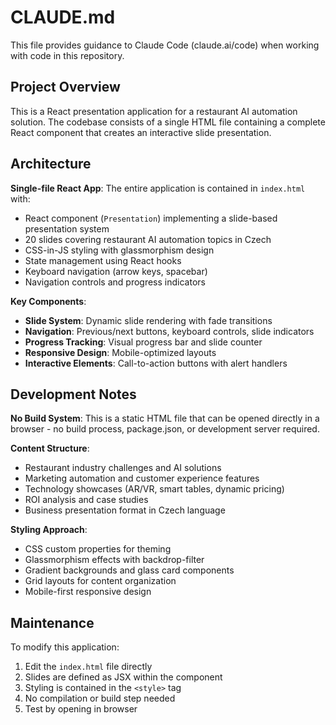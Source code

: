 # CLAUDE.md

This file provides guidance to Claude Code (claude.ai/code) when working with code in this repository.

## Project Overview

This is a React presentation application for a restaurant AI automation solution. The codebase consists of a single HTML file containing a complete React component that creates an interactive slide presentation.

## Architecture

**Single-file React App**: The entire application is contained in `index.html` with:
- React component (`Presentation`) implementing a slide-based presentation system
- 20 slides covering restaurant AI automation topics in Czech
- CSS-in-JS styling with glassmorphism design
- State management using React hooks
- Keyboard navigation (arrow keys, spacebar)
- Navigation controls and progress indicators

**Key Components**:
- **Slide System**: Dynamic slide rendering with fade transitions
- **Navigation**: Previous/next buttons, keyboard controls, slide indicators
- **Progress Tracking**: Visual progress bar and slide counter
- **Responsive Design**: Mobile-optimized layouts
- **Interactive Elements**: Call-to-action buttons with alert handlers

## Development Notes

**No Build System**: This is a static HTML file that can be opened directly in a browser - no build process, package.json, or development server required.

**Content Structure**: 
- Restaurant industry challenges and AI solutions
- Marketing automation and customer experience features
- Technology showcases (AR/VR, smart tables, dynamic pricing)
- ROI analysis and case studies
- Business presentation format in Czech language

**Styling Approach**: 
- CSS custom properties for theming
- Glassmorphism effects with backdrop-filter
- Gradient backgrounds and glass card components
- Grid layouts for content organization
- Mobile-first responsive design

## Maintenance

To modify this application:
1. Edit the `index.html` file directly
2. Slides are defined as JSX within the component
3. Styling is contained in the `<style>` tag
4. No compilation or build step needed
5. Test by opening in browser